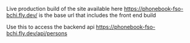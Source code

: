 Live production build of the site available here
https://phonebook-fso-bchi.fly.dev/ is the base url that includes the front end build

Use this to access the backend api
https://phonebook-fso-bchi.fly.dev/api/persons